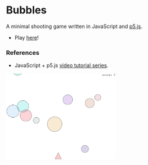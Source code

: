 # Bubbles
A minimal shooting game written in JavaScript and [p5.js](http://p5js.org).

* Play [here](http://dfilaretti.github.io/software/bubbles)! 

### References
* JavaScript + p5.js [video tutorial series](https://www.youtube.com/playlist?list=PLRqwX-V7Uu6Zy51Q-x9tMWIv9cueOFTFA).

<img src="img/screenshot-1.png" align="center" width="60%" height="60%">
